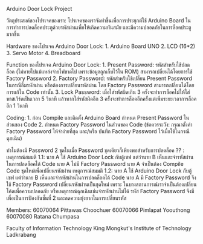 Arduino Door Lock Project

วัตถุประสงค์ของโปรเจคของเรา:
    โปรเจคของเราจัดทำขึ้นเพื่อการประยุกต์ใช้ Arduino Board ในการทำการปลดล็อคประตูด้วยรหัสผ่านเพื่อให้เกิดความทันสมัย และมีความปลอดภัยในการล็อคประตูมากขึ้น
     
Hardware ของโปรเจค Arduino Door Lock:
    1. Arduino Board UNO
    2. LCD (16*2)
    3. Servo Motor
    4. Breadboard
     
Function ของโปรเจค Arduino Door Lock:
    1. Present Password: รหัสสำหรับใช้ปลดล็อค (ไม่หายไปแม้แหล่งจ่ายไฟขาดไป เพราะข้อมูลถูกเก็บไว้ใน ROM) สามารถเปลี่ยนได้โดยการใช้ Factory Password
    2. Factory Password: รหัสสำหรับใช้เปลี่ยน Present Password ในกรณีลืมรหัสผ่าน หรือต้องการเปลี่ยนรหัสผ่าน โดย Factory Password สามารถเปลี่ยนได้โดยการแก้ใน Code เท่านั้น
    3. Lock Password: เมื่อใส่รหัสผิดเกิน 3 ครั้งจะทำการล็อคไม่ให้ใส่พาสเวิร์ดเป็นเวลา 5 วินาที แล้วหากใส่รหัสผิดอีก 3 ครั้งจะทำการล็อคอีกครั้งแต่เพิ่มระยะเวลาการล็อคอีก 1 วินาที

Coding:
    1. ก่อน Compile และติดตั้ง Arduino Board กำหนด Present Password ในส่วนของ Code
    2. กำหนด Factory Password ในส่วนของ Code (ข้อควรระวัง: กรุณาตั้งค่า Factory Password ให้จำง่ายที่สุด และ/หรือ บันทึก Factory Password ไว้เผื่อใช้ในกรณีฉุกเฉิน)
     
ทำไมต้องมี Password 2 ชุดในเมื่อ Password ชุดเดียวก็เพียงพอสำหรับการปลดล็อค ?? :
    เหตุการณ์สมมติ 1.1: นาย A ใช้ Arduino Door Lock กับตู้เซฟ แต่ว่านาย B เห็นและจำรหัสผ่านในการปลดล็อคได้ Code นาย A ไม่มี Factory Password นาย A จำเป็นต้อง Compile Code ชุดใหม่เพื่อเปลี่ยนรหัสผ่าน
    เหตุการณ์สมมติ 1.2: นาย A ใช้ Arduino Door Lock กับตู้เซฟ แต่ว่านาย B เห็นและจำรหัสผ่านในการปลดล็อคได้ Code นาย A มี Factory Password จึงใช้ Factory Password เปลี่ยนรหัสผ่านเป็นชุดใหม่
    เพราะ ในบางสถานการณ์เราจำเป็นต้องเปลี่ยนโค้ดเพื่อความปลอดภัย หรือเหตุการณ์ฉุกเฉินเช่นจำรหัสผ่านไม่ได้ รหัส Factory Password จึงมีเพื่อเป็นการป้องกันชั้นที่ 2 และลดความยุ่งยากในการเปลี่ยนรหัส
     
Members:
    60070064     Pittawas     Choochuer
    60070066     Pimlapat     Yoouthong
    60070080     Ratana       Chumpasa

Faculty of Information Technology
King Mongkut's Institute of Technology Ladkrabang
